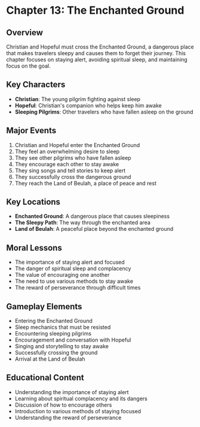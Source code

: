 # Chapter 13: The Enchanted Ground

## Overview
Christian and Hopeful must cross the Enchanted Ground, a dangerous place that makes travelers sleepy and causes them to forget their journey. This chapter focuses on staying alert, avoiding spiritual sleep, and maintaining focus on the goal.

## Key Characters
- **Christian**: The young pilgrim fighting against sleep
- **Hopeful**: Christian's companion who helps keep him awake
- **Sleeping Pilgrims**: Other travelers who have fallen asleep on the ground

## Major Events
1. Christian and Hopeful enter the Enchanted Ground
2. They feel an overwhelming desire to sleep
3. They see other pilgrims who have fallen asleep
4. They encourage each other to stay awake
5. They sing songs and tell stories to keep alert
6. They successfully cross the dangerous ground
7. They reach the Land of Beulah, a place of peace and rest

## Key Locations
- **Enchanted Ground**: A dangerous place that causes sleepiness
- **The Sleepy Path**: The way through the enchanted area
- **Land of Beulah**: A peaceful place beyond the enchanted ground

## Moral Lessons
- The importance of staying alert and focused
- The danger of spiritual sleep and complacency
- The value of encouraging one another
- The need to use various methods to stay awake
- The reward of perseverance through difficult times

## Gameplay Elements
- Entering the Enchanted Ground
- Sleep mechanics that must be resisted
- Encountering sleeping pilgrims
- Encouragement and conversation with Hopeful
- Singing and storytelling to stay awake
- Successfully crossing the ground
- Arrival at the Land of Beulah

## Educational Content
- Understanding the importance of staying alert
- Learning about spiritual complacency and its dangers
- Discussion of how to encourage others
- Introduction to various methods of staying focused
- Understanding the reward of perseverance 